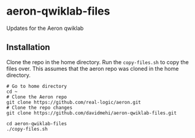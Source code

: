 # aeron-qwiklab-files
Updates for the Aeron qwiklab

## Installation

Clone the repo in the home directory. Run the `copy-files.sh` to copy the files over.  This assumes that the aeron repo was cloned in the home directory.

```
# Go to home directory
cd ~
# Clone the Aeron repo
git clone https://github.com/real-logic/aeron.git
# Clone the repo changes
git clone https://github.com/davidmehi/aeron-qwiklab-files.git

cd aeron-qwiklab-files
./copy-files.sh

```

